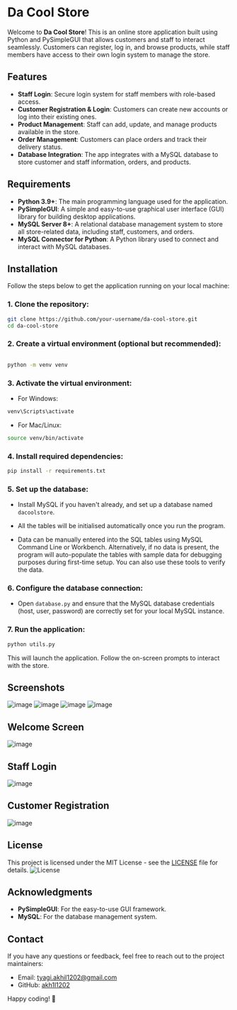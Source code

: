 
# Da Cool Store

Welcome to **Da Cool Store**! This is an online store application built using Python and PySimpleGUI that allows customers and staff to interact seamlessly. Customers can register, log in, and browse products, while staff members have access to their own login system to manage the store.

## Features

- **Staff Login**: Secure login system for staff members with role-based access.
- **Customer Registration & Login**: Customers can create new accounts or log into their existing ones.
- **Product Management**: Staff can add, update, and manage products available in the store.
- **Order Management**: Customers can place orders and track their delivery status.
- **Database Integration**: The app integrates with a MySQL database to store customer and staff information, orders, and products.

## Requirements

- **Python 3.9+**: The main programming language used for the application.
- **PySimpleGUI**: A simple and easy-to-use graphical user interface (GUI) library for building desktop applications.
- **MySQL Server 8+**: A relational database management system to store all store-related data, including staff, customers, and orders.
- **MySQL Connector for Python**: A Python library used to connect and interact with MySQL databases.

## Installation

Follow the steps below to get the application running on your local machine:

### 1. Clone the repository:

```bash
git clone https://github.com/your-username/da-cool-store.git
cd da-cool-store
```
### 2. Create a virtual environment (optional but recommended):
```bash

python -m venv venv
```
### 3. Activate the virtual environment:
- For Windows:

```bash
venv\Scripts\activate
```
- For Mac/Linux:

```bash
source venv/bin/activate
```
### 4. Install required dependencies:
```bash
pip install -r requirements.txt
```
### 5. Set up the database:
- Install MySQL if you haven't already, and set up a database named ```dacoolstore```.

- All the tables will be initialised automatically once you run the program.
- Data can be manually entered into the SQL tables using MySQL Command Line or Workbench. Alternatively, if no data is present, the program will auto-populate the tables with sample data for debugging purposes during first-time setup. You can also use these tools to verify the data.

### 6. Configure the database connection:
- Open ```database.py``` and ensure that the MySQL database credentials (host, user, password) are correctly set for your local MySQL instance.

### 7. Run the application:
```bash
python utils.py
```
This will launch the application. Follow the on-screen prompts to interact with the store.

## Screenshots
![image](https://github.com/user-attachments/assets/ad1dc5d5-0aaf-40a6-be3b-5ad676f47937)
![image](https://github.com/user-attachments/assets/110dd8a6-9277-4a36-89e3-ff6dc32dce28)
![image](https://github.com/user-attachments/assets/7c6ab494-0e00-443d-8371-673df323ee6a)
![image](https://github.com/user-attachments/assets/01d60fde-86f9-4407-9803-9bfd0fa8c2b9)



## Welcome Screen
![image](https://github.com/user-attachments/assets/3c487260-9e36-4849-9add-781c310d16c1)

## Staff Login
![image](https://github.com/user-attachments/assets/95a9dc39-192c-4225-8f03-ad04fa9a3e00)

## Customer Registration
![image](https://github.com/user-attachments/assets/27ba08ce-e573-4fac-a72f-9c293a869a49)



## License

This project is licensed under the MIT License - see the [LICENSE](LICENSE) file for details.
![License](https://img.shields.io/badge/license-MIT-blue.svg)

## Acknowledgments
- **PySimpleGUI**: For the easy-to-use GUI framework.
- **MySQL**: For the database management system.

## Contact
If you have any questions or feedback, feel free to reach out to the project maintainers:
- Email: [tyagi.akhil1202@gmail.com](mailto:tyagi.akhil1202@gmail.com)
- GitHub: [akh1l1202](https://github.com/akh1l1202)

Happy coding! 🎉


